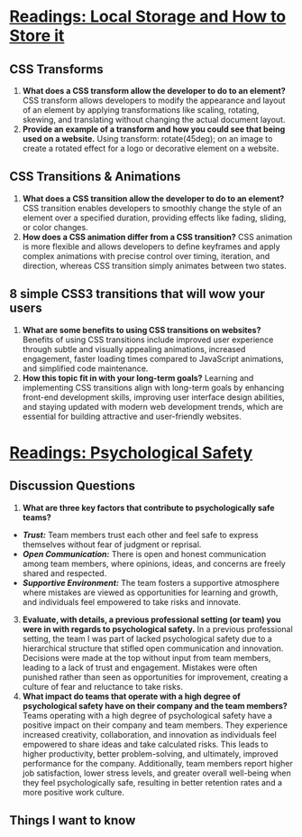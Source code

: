# [Readings: Local Storage and How to Store it](https://github.com/codefellows/seattle-code-201d108/tree/main/class-14)

## CSS Transforms
1. **What does a CSS transform allow the developer to do to an element?** CSS transform allows developers to modify the appearance and layout of an element by applying transformations like scaling, rotating, skewing, and translating without changing the actual document layout.
2. **Provide an example of a transform and how you could see that being used on a website.** Using transform: rotate(45deg); on an image to create a rotated effect for a logo or decorative element on a website.

## CSS Transitions & Animations
1. **What does a CSS transition allow the developer to do to an element?** CSS transition enables developers to smoothly change the style of an element over a specified duration, providing effects like fading, sliding, or color changes.
2. **How does a CSS animation differ from a CSS transition?** CSS animation is more flexible and allows developers to define keyframes and apply complex animations with precise control over timing, iteration, and direction, whereas CSS transition simply animates between two states.

## 8 simple CSS3 transitions that will wow your users
1. **What are some benefits to using CSS transitions on websites?** Benefits of using CSS transitions include improved user experience through subtle and visually appealing animations, increased engagement, faster loading times compared to JavaScript animations, and simplified code maintenance.
2. **How this topic fit in with your long-term goals?** Learning and implementing CSS transitions align with long-term goals by enhancing front-end development skills, improving user interface design abilities, and staying updated with modern web development trends, which are essential for building attractive and user-friendly websites.

# [Readings: Psychological Safety](https://github.com/codefellows/seattle-code-201d108/tree/main/class-14)
## Discussion Questions
1. **What are three key factors that contribute to psychologically safe teams?**
* ***Trust:*** Team members trust each other and feel safe to express themselves without fear of judgment or reprisal.
* ***Open Communication:*** There is open and honest communication among team members, where opinions, ideas, and concerns are freely shared and respected.
* ***Supportive Environment:*** The team fosters a supportive atmosphere where mistakes are viewed as opportunities for learning and growth, and individuals feel empowered to take risks and innovate.
3. **Evaluate, with details, a previous professional setting (or team) you were in with regards to psychological safety.** In a previous professional setting, the team I was part of lacked psychological safety due to a hierarchical structure that stifled open communication and innovation. Decisions were made at the top without input from team members, leading to a lack of trust and engagement. Mistakes were often punished rather than seen as opportunities for improvement, creating a culture of fear and reluctance to take risks.
4. **What impact do teams that operate with a high degree of psychological safety have on their company and the team members?** Teams operating with a high degree of psychological safety have a positive impact on their company and team members. They experience increased creativity, collaboration, and innovation as individuals feel empowered to share ideas and take calculated risks. This leads to higher productivity, better problem-solving, and ultimately, improved performance for the company. Additionally, team members report higher job satisfaction, lower stress levels, and greater overall well-being when they feel psychologically safe, resulting in better retention rates and a more positive work culture.

## Things I want to know 
